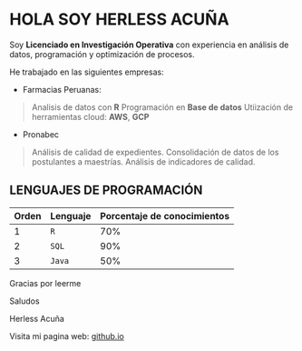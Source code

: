 # HOLA SOY HERLESS ACUÑA

Soy **Licenciado en Investigación Operativa** con experiencia en análisis de datos, programación y optimización de procesos.

He trabajado en las siguientes empresas:
- Farmacias Peruanas:

> Analisis de datos con **R**
> Programación en **Base de datos**
> Utiización de herramientas cloud: **AWS**, **GCP**

- Pronabec

> Análisis de calidad de expedientes.
> Consolidación de datos de los postulantes a maestrías.
> Análisis de indicadores de calidad.

## LENGUAJES DE PROGRAMACIÓN

|Orden|	Lenguaje   |	Porcentaje de conocimientos                         |
|----------------|-------------------------------|-----------------------------|
|1|    `R`    | 70%            |
|2|	`SQL`            |90%           |
|3|`Java`|50%|

Gracias por leerme

Saludos

Herless Acuña

Visita mi pagina web:
[github.io](https://herlessa.github.io)